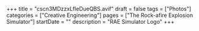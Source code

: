 +++
title = "cscn3MDzzxLfleDueQBS.avif"
draft = false
tags = ["Photos"]
categories = ["Creative Engineering"]
pages = ["The Rock-afire Explosion Simulator"]
startDate = ""
description = "RAE Simulator Logo"
+++
